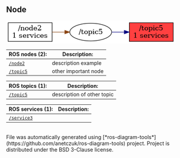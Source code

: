 <!--
File was automatically generated using 'ros-diagram-tools' project.
Project is distributed under the BSD 3-Clause license.
-->

## Node

[![/topic5](n__topic5.png "/topic5")](n__topic5.png)

| ROS nodes (2): | Description: |
| ----------------------------------- | ------------ |
| [`/node2`](n__node2.html) | description example |
| [`/topic5`](n__topic5.html) | other important node |

| ROS topics (1): | Description: |
| ----------------------------------- | ------------ |
| [`/topic5`](t__topic5.html) | description of other topic |

| ROS services (1): | Description: |
| ----------------------------------- | ------------ |
| [`/service3`](s__service3.html) |  |


</br>
File was automatically generated using [*ros-diagram-tools*](https://github.com/anetczuk/ros-diagram-tools) project.
Project is distributed under the BSD 3-Clause license.
